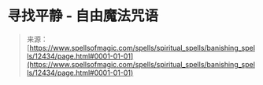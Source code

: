 <!--yml

category: 未分类

date: 2024-06-12 18:50:10

-->

# 寻找平静 - 自由魔法咒语

> 来源：[https://www.spellsofmagic.com/spells/spiritual_spells/banishing_spells/12434/page.html#0001-01-01](https://www.spellsofmagic.com/spells/spiritual_spells/banishing_spells/12434/page.html#0001-01-01)
